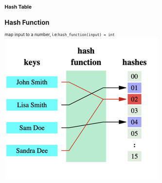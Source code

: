 ### Hash Table

## Hash Function
map input to a number, i.e:`hash_function(input) = int`
![alt text](https://github.com/fooxlj07/grokking-algorithms/blob/master/pictures/hash_table.png?raw=true)
